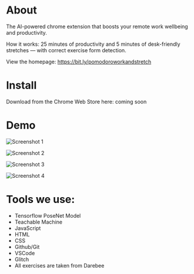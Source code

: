 # About

The AI-powered chrome extension that boosts your remote work wellbeing and productivity.

How it works: 25 minutes of productivity and 5 minutes of desk-friendly stretches — with correct exercise form detection.

View the homepage: https://bit.ly/pomodoroworkandstretch

# Install

Download from the Chrome Web Store here: coming soon

# Demo

![Screenshot 1](https://github.com/trannble/pomodoroWorkAndStretch/blob/master/External%20Files/Webstore%20Screenshots/1.png?raw=true)

![Screenshot 2](https://github.com/trannble/pomodoroWorkAndStretch/blob/master/External%20Files/Webstore%20Screenshots/2.png?raw=true)

![Screenshot 3](https://github.com/trannble/pomodoroWorkAndStretch/blob/master/External%20Files/Webstore%20Screenshots/3.png?raw=true)

![Screenshot 4](https://github.com/trannble/pomodoroWorkAndStretch/blob/master/External%20Files/Webstore%20Screenshots/4.png?raw=true)

# Tools we use:

- Tensorflow PoseNet Model
- Teachable Machine
- JavaScript
- HTML
- CSS
- Github/Git
- VSCode
- Glitch
- All exercises are taken from Darebee
